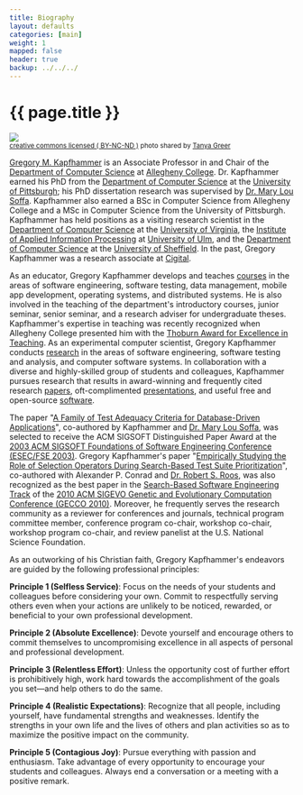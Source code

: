 ```yaml
---
title: Biography
layout: defaults
categories: [main]
weight: 1
mapped: false
header: true
backup: ../../../
---
```


# {{ page.title }}

<a title="'Gregory M. Kapfhammer - Computer' - by Tanya Greer" href="{{site.baseurl}}{{page.url | remove_first:'/'}}"><img class="img-responsive-tight" src="{{site.baseurl}}download/images/gregory-kapfhammer-biography-small.jpg" /></a><br /><small><a href="http://creativecommons.org/licenses/by-nc-nd/4.0/">creative commons licensed ( BY-NC-ND )</a> photo shared by <a href="https://www.facebook.com/tkpapinchak">Tanya Greer</a></small>

[Gregory M. Kapfhammer]({{site.baseurl}}) is an Associate Professor in and Chair of the [Department of Computer
Science](http://www.cs.allegheny.edu) at [Allegheny College](http://www.allegheny.edu). Dr. Kapfhammer earned his PhD
from the [Department of Computer Science](http://www.cs.pitt.edu) at the [University of
Pittsburgh](http://www.pitt.edu); his PhD dissertation research was supervised by [Dr. Mary Lou
Soffa](http://www.cs.virginia.edu/~soffa/). Kapfhammer also earned a BSc in Computer Science from Allegheny College and
a MSc in Computer Science from the University of Pittsburgh. Kapfhammer has held positions as a visiting research
scientist in the [Department of Computer Science](http://www.cs.virginia.edu) at the [University of
Virginia](http://www.viginia.edu), the [Institute of Applied Information
Processing](http://iai.mathematik.uni-ulm.de/en/index.html) at [University of Ulm](http://www.uni-ulm.de/en), and the
[Department of Computer Science](https://www.sheffield.ac.uk/dcs) at the [University of
Sheffield](http://www.sheffield.ac.uk/). In the past, Gregory Kapfhammer was a research associate at
[Cigital](http://www.cigital.com/).

As an educator, Gregory Kapfhammer develops and teaches [courses]({{site.baseurl}}teaching) in the areas of
software engineering, software testing, data management, mobile app development, operating systems, and distributed
systems. He is also involved in the teaching of the department's introductory courses, junior seminar, senior seminar,
and a research adviser for undergraduate theses.  Kapfhammer's expertise in teaching was recently recognized when
Allegheny College presented him with the [Thoburn Award for Excellence in
Teaching](http://sites.allegheny.edu/alumni/involved/allegheny-awards/recipients/#thoburn). As an experimental computer
scientist, Gregory Kapfhammer conducts [research]({{site.baseurl}}research/) in the areas of software
engineering, software testing and analysis, and computer software systems. In collaboration with a diverse and
highly-skilled group of students and colleagues, Kapfhammer pursues research that results in award-winning and
frequently cited research [papers]({{site.baseurl}}research/papers/), oft-complimented
[presentations]({{site.baseurl}}research/presentations/), and useful free and open-source
[software]({{site.baseurl}}software/).

The paper "[A Family of Test Adequacy Criteria for Database-Driven
Applications]({{site.baseurl}}research/papers/paper-fse2003/)", co-authored by Kapfhammer and [Dr. Mary Lou
Soffa](http://www.cs.virginia.edu/~soffa/), was selected to receive the ACM SIGSOFT Distinguished Paper Award at the
[2003 ACM SIGSOFT Foundations of Software Engineering Conference (ESEC/FSE 2003)](http://esecfse.cs.helsinki.fi/).
Gregory Kapfhammer's paper "[Empirically Studying the Role of Selection Operators During Search-Based Test Suite
Prioritization]({{site.baseurl}}research/papers/paper-gecco2010/)", co-authored with Alexander P. Conrad and [Dr. Robert
S. Roos](http://www.cs.allegheny.edu/~rroos/), was also recognized as the best paper in the [Search-Based Software
Engineering Track](http://www.sigevo.org/gecco-2010/organizers-tracks.html#sbse) of the [2010 ACM SIGEVO Genetic and
Evolutionary Computation Conference (GECCO 2010)](http://www.sigevo.org/gecco-2010/). Moreover, he frequently serves the
research community as a reviewer for conferences and journals, technical program committee member, conference program
co-chair, workshop co-chair, workshop program co-chair, and review panelist at the U.S. National Science Foundation.

As an outworking of his Christian faith, Gregory Kapfhammer's endeavors are guided by the following professional principles:

<b>Principle 1 (Selfless Service)</b>: Focus on the needs of your students and colleagues before considering your own. Commit to
respectfully serving others even when your actions are unlikely to be noticed, rewarded, or beneficial to your own
professional development.

<b>Principle 2 (Absolute Excellence)</b>: Devote yourself and encourage others to commit themselves to uncompromising excellence
in all aspects of personal and professional development.

**Principle 3 (Relentless Effort)**: Unless the opportunity cost of further effort is prohibitively high, work hard
towards the accomplishment of the goals you set—and help others to do the same.

**Principle 4 (Realistic Expectations)**: Recognize that all people, including yourself, have fundamental strengths and
weaknesses.  Identify the strengths in your own life and the lives of others and plan activities so as to maximize the
positive impact on the community.

**Principle 5 (Contagious Joy)**: Pursue everything with passion and enthusiasm. Take advantage of every opportunity to
encourage your students and colleagues. Always end a conversation or a meeting with a positive remark.
